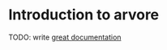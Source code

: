 # Introduction to arvore

TODO: write [great documentation](http://jacobian.org/writing/what-to-write/)
